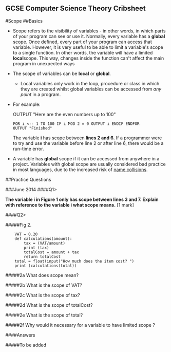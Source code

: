 GCSE Computer Science Theory Cribsheet
-


#Scope
##Basics

 - Scope refers to the visibility of variables - in other words, in which parts of your program can see or use it. Normally, every variable has a **global** scope. Once defined, every part of your program can access that variable. However, it is very useful to be able to limit a variable's scope to a single function. In other words, the variable will have a limited **local**scope. This way, changes inside the function can't affect the main program in unexpected ways
 - The scope of variables can be **local** or **global**.
	- Local variables only work in the loop, procedure or class in which they are created whilst
global variables can be accessed from *any point* in a program.
 - For example:

    OUTPUT "Here are the even numbers up to 100" 

    
	<code>FOR i <-- 1 TO 100 
     IF i MOD 2 = 0 
     OUTPUT i 
     ENDIF 
     ENDFOR 
     OUTPUT "Finished"</code>
 
	The variable **i** has scope between **lines 2 and 6**.
	If a programmer were to try and use the variable before line 2 or after line 6, there would be a run-time error.
 - A variable has **global** scope if it can be accessed from anywhere in a project.
Variables with global scope are usually considered bad practice in most languages, due to the increased risk of [name collisions](https://en.wikipedia.org/wiki/Name_collision).


##Practice Questions

###June 2014
####Q1>

 
**The variable i in Figure 1 only has scope between lines 3 and 7. Explain with reference to the variable i what scope means.**
[1 mark]
 
 
####Q2>
 
#####Fig 2.

<pre><code>	   VAT = 0.20
	def calculations(amount):
		tax = (VAT/amount)
		print (tax)    
		totalCost = amount + tax
		return totalCost
	total = float(input("How much does the item cost? ")
	print (calculations(total))</code></pre>
    
#####2a 
What does scope mean?

#####2b 
What is the scope of VAT?

#####2c 
What is the scope of tax?

#####2d 
What is the scope of totalCost?

#####2e 
What is the scope of total?

#####2f 
Why would it necessary for a variable to have limited scope ?


####Answers

#####To be added

